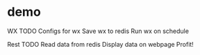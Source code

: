 # demo

WX TODO
    Configs for wx
    Save wx to redis
    Run wx on schedule

Rest TODO
    Read data from redis
    Display data on webpage
    Profit!